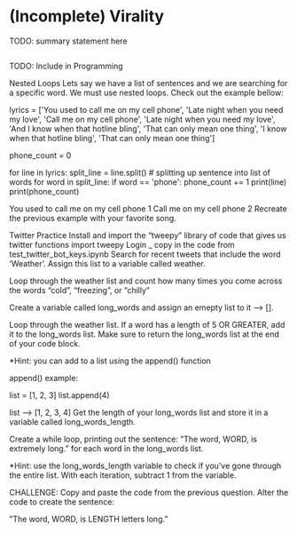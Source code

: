 # (Incomplete) Virality

TODO: summary statement here

```{tableofcontents}
```
TODO: Include in Programming

Nested Loops
Lets say we have a list of sentences and we are searching for a specific word. We must use nested loops. Check out the example bellow:

lyrics = ['You used to call me on my cell phone',
         'Late night when you need my love',
         'Call me on my cell phone',
         'Late night when you need my love',
         'And I know when that hotline bling',
         'That can only mean one thing',
         'I know when that hotline bling',
         'That can only mean one thing']

phone_count = 0

for line in lyrics:
    split_line = line.split() # splitting up sentence into list of words
    for word in split_line:
        if word == 'phone':
            phone_count += 1
            print(line)
            print(phone_count)

You used to call me on my cell phone
1
Call me on my cell phone
2
Recreate the previous example with your favorite song.

Twitter Practice
Install and import the “tweepy” library of code that gives us twitter functions
import tweepy
Login
_ copy in the code from test_twitter_bot_keys.ipynb
Search for recent tweets that include the word ‘Weather’. Assign this list to a variable called weather.

Loop through the weather list and count how many times you come across the words “cold”, “freezing”, or “chilly”

Create a variable called long_words and assign an emepty list to it –> [].

Loop through the weather list. If a word has a length of 5 OR GREATER, add it to the long_words list. Make sure to return the long_words list at the end of your code block.

*Hint: you can add to a list using the append() function

append() example:

list = [1, 2, 3]
list.append(4)

list  -->  [1, 2, 3, 4]
Get the length of your long_words list and store it in a variable called long_words_length.

Create a while loop, printing out the sentence: ”The word, WORD, is extremely long.” for each word in the long_words list.

*Hint: use the long_words_length variable to check if you’ve gone through the entire list. With each iteration, subtract 1 from the variable.

CHALLENGE: Copy and paste the code from the previous question. Alter the code to create the sentence:

”The word, WORD, is LENGTH letters long.”
